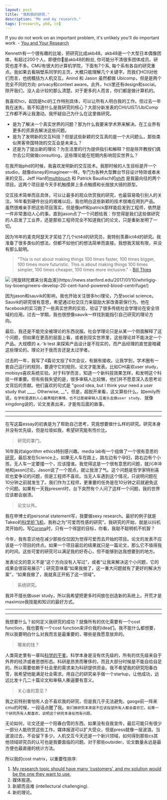 ```yaml
---
layout: post
title: "我和我的研究."
description: "Me and my research."
tags: [research, phd, cn]
---
```



If you do not work on an important problem, it's unlikely you'll do important work.    - [You and Your Research](http://www.cs.virginia.edu/~robins/YouAndYourResearch.html)


Kenneth有一个很有趣的比喻，把研究比成akb48。akb48是一个大型日本偶像团体，有超过200个人。即便你是akb48的粉丝, 你可能分不清很多团体成员。研究也差不多。CMU有很大的计算机学院，下面有7个系, 每个系有各自的研究重点。我如果去看隔壁系同学的主页，大概只能理解几个关键字。而我们HCII对他们而言，也统概括为人机交互。Anind 和 Jason 虽然都做 Ubicomp，但是是两个完全不同的方向: privacy和context aware。此外，hcii里还有design和social。除开我们，没人会计较的那么清楚。对于更多的人而言，你们都是做计算机的。


我喜欢hci，起因是hci的工作特别具体，可以让所有人明白我的工作。但过去一年我在迷失。我不知道什么是我研究的核心？大部分新发表的CHI/UIST/UbiComp工作都不再让我激动。我怀疑自己为什么在这里做研究。


- 是为了解决一个真实世界的问题？那为什么我要来学术界来解决。在工业界有更多的资源去解决这些问题。
- 是为了发明新的交互科技？但是这些新颖的交互真的是一个大问题么，那些类似黑客帝国特效的交互会是未来么？
- 还是为了提出新的理论？为生活里的行为提供指引和解释？但是除开教授们偶尔去公司做做consulting，这些理论能在短期内影响现实世界么？


在我开始phd的时候，我喜欢发明新的交互技术。我那时候的人生目标是开一个studio，就像disney的imagineer一样，专门为各种大型舞台节目设计特效或者未来的交互。Jeff Han的[multitouch](https://www.cc.gatech.edu/computing/classes/AY2012/cs4470_fall/readings/han-ftir.pdf) 和 Patrick Baudisch的[shift](http://www.patrickbaudisch.com/projects/shift/) 是我最向往的两个项目。这两个项目是今天手机触摸屏上多点触摸和长按放大镜的原型。


交互技术简单而且具体，可以让最多的观众欣赏我的研究，也最容易吸引别人的关注。16年看到硬件创业的艰难以后，我也明白这些新颖的技术很难应用到产品。虽然很难亲手把这些项目落实，但是像jeff和patrick那样能启发到工程师，依然是一件非常激动人心的事。直到jason点了一个问题给我：你觉得是我们这些做研究的人启发了工业界，还是那些工程师完全不知道我们的论文，只是重新发明了一切。


因为16年的麦克阿瑟天才奖给了几个ict4d的研究员，我特别羡慕ict4d的研究。我准备了很多类似的想法，但都不如他们的想法简单而直接。我想我天赋有限，并没有那么聪明。

> "This is not about making things 100 times faster, 100 times bigger, 100 times more futuristic. This is about making things 100 times simpler, 100 times cheaper, 100 times more inclusive."  - [Bill Thies]((https://www.seattletimes.com/business/microsoft/microsoft-researcher-bill-thies-wins-macarthur-grant/))

<img src="http://thekidshouldseethis.com/wp-content/uploads/2017/01/toy-inspired-Paperfuge-cost-paper-centrifuge.jpg"/>
[用旋转陀螺来分离血液](https://news.stanford.edu/2017/01/10/whirligig-toy-bioengineers-develop-20-cent-hand-powered-blood-centrifuge/)


因为jason和sauvik的影响，我也开始关注很多hci理论，乃至social science。Sauvik的研究很有意思，希望通过社交压力来鼓励大家改善密保行为。他在facebook的实习跑了一些真实世界的实验，验证了很多传统社会学理论在安全领域的应用。过去一学期，我也很想像sauvik一样找到能指引自己研究的理论方向。


最后，我还是不能完全被理论的东西说服。社会学理论只是从某一个侧面解释了这个问题，但如果在更高的层面上看，或者到现实世界里，这些理论并不能决定一个产品。大规模的 a／b test 来探索产品设计是不现实的，而产品经理的直觉是暗藏这些理论的。理论对于我而言还是太过学者。


过去的一年，我写了4篇论文投了6次会议，有据有接收。让我学到，学术圈有一套自己运行的规则，要遵守它的规则，论文才能发表。比如CHI喜欢user study，mobisys喜欢系统实验。对于科学而言，知道一个新科技效果怎样，和发明这个科技一样重要。但有些我失望的是，很多审稿人比较懒，他们并不愿意深入去思考论文背后的贡献。他们喜欢的句式是 "good idea, but I think your need a user study that ____. Otherwise, __"。但是，超脱开来看，这又算些什么。如emily所说，`在学校里遇到人心最黑暗的事情，也不过是被审稿人压着头去做user study。` 就像xingdong说的，论文发表出来，才能有后面的故事。

<!-- 每次看到他们，我告诫自己，我一定不要成为这样的人。我并不排斥user study，但是我不想做不必要的user study，也不喜欢取悦审稿人。这一年我厌倦很多研究，并不是因为那些研究阳春白雪，而是不如阳春白雪。 -->

---
---

在写这篇essay的初衷是为了帮助自己思考，究竟想要做什么样的研究。研究本身并没有优先级，但是垃圾如我，希望研究能有性价比。

> 研究的罩门。

16年我对algorithm ethics特别感兴趣。media lab有一个组做了一个很有意思的[研究](http://moralmachine.mit.edu/)，最后发在Science上。如果无人车在路上，路左边有个孕妇，路右边有个小孩，无人车一定要撞一个，应该撞谁。我觉得这是一个很有意思的问题，就兴冲冲地和jason讨论。Jason说了一个观点，就让我泄了气。这个问题是哲学家特别喜欢也爱争论的问题，但是工程师不喜欢。当无人车遇到这个情况，只说明问题在10分钟之前就发生了。我们作为工程师，更重要的任务是在10分钟之前就避免这个问题。如果有一天我present时，台下突然有个人问了这样一个问题，我的世界应该都会崩溃。

> 论文以外。

我在申博士的personal statement写，我要做sexy research。最好的例子就是Takeo的[科学折飞机](https://www.youtube.com/watch?v=-KJUVJAUY8o)，我称之为“可爱而性感的研究”。我研究的开始，就是以抖机灵开始的。写[Corona](https://vimeo.com/149240808)时，只有一个得瑟的目标，你看，我聪不聪明机不机智？

今年，我有意识地在减少那些仅仅因为觉得可爱而去开始的项目。论文的发表不应该是一个项目的终点。如果一个项目最后的结果就只是一篇论文，那么它不值得我的时间。这些可爱的研究可以满足我的好奇心，但不能够到达我想要到的地方。

发表论文的意义不是“这个方向没有人写过”，或者“让我来解决这个小问题，它的成果会很容易展示”；研究意味着“如果我做了，这一重大问题就有了更好的解决方案”，“如果我做了，我就真正开拓了这一领域”。


> 系统研究。

我并不擅长做user study，所以我希望把更多时间放在创造新的系统上。开荒才是maximize我技能和知识的最好方式。

---
---

我想要什么？如何定义我研究的成功？就像所有的优化需要有一个cost function，我也要有一个cost function来评价我的idea们。我不能什么都想要，所以我要明白什么对我而言是最重要的，哪些是我愿意放弃的。

> 哪来的钱？

人类简史里有一章叫[科学的干爹](https://erenow.com/common/sapiensbriefhistory/74.html)。科学本身是没有优先级的，所有的优先级来自于外界的经济或者思想形态。科研是昂贵而奢侈的，而且大部分时候是不能自给自足的。所以需要依赖于社会里的需求来为科研提供资金。我不希望我的研究阳春白雪，我希望他能满足社会需求。用自己的研究亲手做一个startup，让他成功，远远比发十几二十篇论文和审稿人撕逼要有意义。

> 关心谁的意见？

我之前特别害怕有人会不喜欢我的研究，但是我几乎无法避免。gaoge前一阵来cmu的时候，一段话点醒了我。`我们做研究本来就不应该指望所有人都会喜欢它。如果一个研究所有人都喜欢，说明这个研究本身反而有问题。`

无论如何，论文还是一个阳春白雪的东西。如果没有自我宣传，最后可能只有很少一部分人能欣赏这些工作。媒体报道可以扩大受众，但是press就像一层波浪。当波浪过去，不会留下多少。人机交互今天还是一个新兴领域，如何得到那些cs其他领域研究员的认可也是我要面临的问题。对于那些outsider，论文数量永远是最方便也最直接的统计方法。


所以我的cost matrix，以重要性排序:
1. [My research topic should have many ‘customers’, and my solution would be the one they want to use.](https://bigaidream.gitbooks.io/tech-blog/content/2014/de-mystifying-good-research.html)
2. 媒体报道。
3. 新颖而且难 (intellectural challenging).
4. 新的理论。





<!-- 
又或者面向计算机里其他领域的研究员，他们会用论文的数量或者论文发表的venue来衡量你。
虽然论文数量不能代表研究的水平，但是他们肯定是正相关的。在这里么也有很多人做了很多没有意义的论文，然后大家也都没有记清楚。另外一种是做一个ted level的研究，虽然很少，但是足够振奋人心。大家依然会铭记在心。 -->

<!-- chi 和 ubicomp 是我们领域最重要的会议。但是我觉得我并觉得我的工作被chi接受了，是我得光荣。相反我的工作应该要比chi更高的标准。因为今天chi的design就是inclusive 而不是 exclusive，所以他的录取率才从15%升到了今天的23%。而我不希望把我的人生浪费在发表一些我自己都只是为了发表而发表的论文上。 -->





<!-- 

就像[The Sugar Daddy of Science]()里说的一样，`Science is unable to set its own priorities.`  -->

<!-- 
> The best way to predict the future is to invent it.
 -->


<!--  
我作为一个研究和工程性比较强的一个人来看呢，好的技术其实蛮多的，包括学术界里大家都在造锤子，但是事实上来看好的钉子不太多，钉子是很好的行业应用，如果把好的技术结合到行业应用，让这个技术真正的落地，这是一个极大的挑战，不论在硅谷，在美国别的地方、全世界别的地方都有巨大挑战。 -->


<!-- 
<table class="tg">
  <tr>
    <th class="tg-baqh"></th>
    <th class="tg-baqh">Theory</th>
    <th class="tg-baqh">Technology</th>
    <th class="tg-baqh">Application</th>
  </tr>
  <tr>
    <td class="tg-baqh">A</td>
    <td class="tg-baqh">0.75</td>
  </tr>
  <tr>
    <td class="tg-baqh">B</td>
    <td class="tg-baqh">0.47</td>
  </tr>
  <tr>
    <td class="tg-baqh">C</td>
    <td class="tg-baqh">0.4 - 0.7</td>
  </tr>
  <tr>
    <td class="tg-baqh">C</td>
    <td class="tg-baqh">1.0 - 1.8</td>
  </tr>
  <tr>
    <td class="tg-baqh">S</td>
    <td class="tg-baqh">0.15 - 2.0</td>
  </tr>
  <tr>
    <td class="tg-baqh">W</td>
    <td class="tg-baqh">0.07 - 0.17</td>
  </tr>
</table> -->
